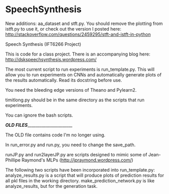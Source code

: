 SpeechSynthesis
===============
New additions: aa_dataset and stft.py.  You should remove the plotting from istft.py to use it, or check out the version I posted here:
http://stackoverflow.com/questions/2459295/stft-and-istft-in-python



Speech Synthesis (IFT6266 Project)

This is code for a class project.  There is an accompanying blog here: http://dskspeechsynthesis.wordpress.com/

The most current script to run experiments is run_template.py.  This will allow you to run experiments on CNNs and automatically generate plots of the results automatically.  Read its docstring before use.

You need the bleeding edge versions of Theano and Pylearn2.

timitlong.py should be in the same directory as the scripts that run experiments. 

You can ignore the bash scripts.

_______________OLD FILES_____________________________________

The OLD file contains code I'm no longer using.

In run_error.py and run.py, you need to change the save_path. 

runJP.py and run2layerJP.py are scripts designed to mimic some of Jean-Phillipe Raymond's MLPs (http://jpraymond.wordpress.com/)

The following two scripts have been incorporated into run_template.py:
analyze_results.py is a script that will produce plots of prediction results for all pkl files in the working directory.
make_prediction_network.py is like analyze_results, but for the generation task.

